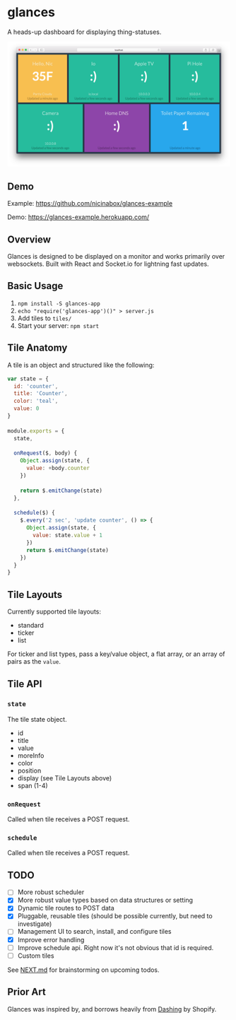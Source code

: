 # glances

A heads-up dashboard for displaying thing-statuses.

![](screenshot.png?raw=true)

## Demo

Example: https://github.com/nicinabox/glances-example

Demo: https://glances-example.herokuapp.com/

## Overview

Glances is designed to be displayed on a monitor and works primarily over websockets. Built with React and Socket.io for lightning fast updates.

## Basic Usage

1. `npm install -S glances-app`
2. `echo "require('glances-app')()" > server.js`
3. Add tiles to `tiles/`
4. Start your server: `npm start`

## Tile Anatomy

A tile is an object and structured like the following:

```javascript
var state = {
  id: 'counter',
  title: 'Counter',
  color: 'teal',
  value: 0
}

module.exports = {
  state,

  onRequest($, body) {
    Object.assign(state, {
      value: +body.counter
    })

    return $.emitChange(state)
  },

  schedule($) {
    $.every('2 sec', 'update counter', () => {
      Object.assign(state, {
        value: state.value + 1
      })
      return $.emitChange(state)
    })
  }
}
```

## Tile Layouts

Currently supported tile layouts:

* standard
* ticker
* list

For ticker and list types, pass a key/value object, a flat array, or an array of pairs as the `value`.

## Tile API

### `state`

The tile state object.

* id
* title
* value
* moreInfo
* color
* position
* display (see Tile Layouts above)
* span (1-4)

### `onRequest`

Called when tile receives a POST request.

### `schedule`

Called when tile receives a POST request.

## TODO

* [ ] More robust scheduler
* [x] More robust value types based on data structures or setting
* [x] Dynamic tile routes to POST data
* [x] Pluggable, reusable tiles (should be possible currently, but need to investigate)
* [ ] Management UI to search, install, and configure tiles
* [x] Improve error handling
* [ ] Improve schedule api. Right now it's not obvious that id is required.
* [ ] Custom tiles

See [NEXT.md](NEXT.md) for brainstorming on upcoming todos.

## Prior Art

Glances was inspired by, and borrows heavily from [Dashing](http://dashing.io/) by Shopify.
